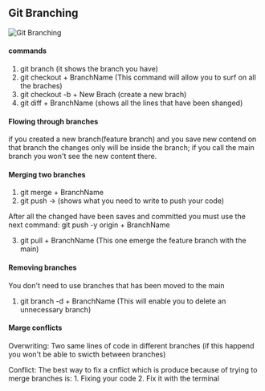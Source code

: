 ## Git Branching 

![Git Branching](https://www.nobledesktop.com/image/gitresources/git-branches-merge.png "Branching")

#### commands

1. git branch (it shows the branch you have)
2. git checkout + BranchName (This command will allow you to surf on all the braches)
3. git checkout -b + New Brach (create a new brach)
4. git diff + BranchName (shows all the lines that have been shanged)

#### Flowing through branches

if you created a new branch(feature branch) and you save new contend on that branch the changes only will be inside the branch; if you call the main branch you won't see the new content there.

#### Merging two branches

1. git merge + BranchName
2. git push -> (shows what you need to write to push your code)

After all the changed have been saves and committed you must use the next command: git push -y origin + BranchName

3. git pull + BranchName (This one emerge the feature branch with the main)

#### Removing branches
You don't need to use branches that has been moved to the main

1. git branch -d + BranchName (This will enable you to delete an unnecessary branch)

#### Marge conflicts

Overwriting: Two same lines of code in different branches (if this happend you won't be able to swicth between branches)

Conflict: The best way to fix a cnflict which is produce because of trying to merge branches is:
    1. Fixing your code
    2. Fix it with the terminal
